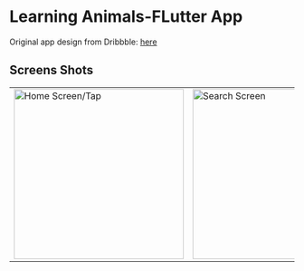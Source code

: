 # Learning Animals-FLutter App


Original app design from Dribbble: [here](https://dribbble.com/shots/7172559-Learning-Animals-Kids-App "here")

## Screens Shots
<table style={border:"none"}>

<td>
<img src="https://github.com/AhmedAbouelkher/Learning_Animals_Flutter_App/blob/master/screenshots/Screenshot%201.png" alt="Home Screen/Tap" width="300"/>
</td>


<td>
<img src="https://github.com/AhmedAbouelkher/Learning_Animals_Flutter_App/blob/master/screenshots/Screenshot%202.png" alt="Search Screen" width="300"/>
</td>

</table>

